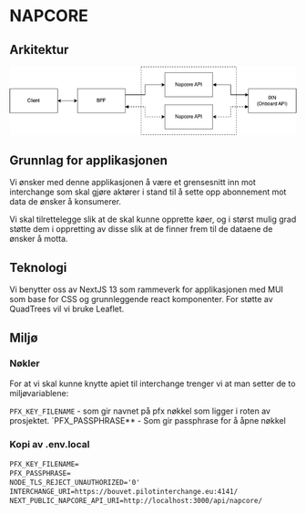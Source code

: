 # NAPCORE

## Arkitektur

![Architecture](/public/architecture.png)

## Grunnlag for applikasjonen

Vi ønsker med denne applikasjonen å være et grensesnitt inn mot interchange som
skal gjøre aktører i stand til å sette opp abonnement mot data de ønsker
å konsumerer.

Vi skal tilrettelegge slik at de skal kunne opprette køer, og i størst mulig
grad støtte dem i oppretting av disse slik at de finner frem til de dataene de
ønsker å motta.

## Teknologi

Vi benytter oss av NextJS 13 som rammeverk for applikasjonen med MUI som base
for CSS og grunnleggende react komponenter. For støtte av QuadTrees vil vi bruke
Leaflet.

## Miljø

### Nøkler

For at vi skal kunne knytte apiet til interchange trenger vi at man setter de to miljøvariablene:

`PFX_KEY_FILENAME` - som gir navnet på pfx nøkkel som ligger i roten av prosjektet.
`PFX_PASSPHRASE\*\* - Som gir passphrase for å åpne nøkkel

### Kopi av .env.local

```
PFX_KEY_FILENAME=
PFX_PASSPHRASE=
NODE_TLS_REJECT_UNAUTHORIZED='0'
INTERCHANGE_URI=https://bouvet.pilotinterchange.eu:4141/
NEXT_PUBLIC_NAPCORE_API_URI=http://localhost:3000/api/napcore/
```
